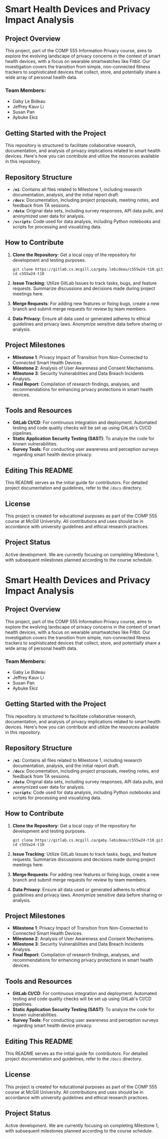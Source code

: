 # Smart Health Devices and Privacy Impact Analysis

## Project Overview

This project, part of the COMP 555 Information Privacy course, aims to explore the evolving landscape of privacy concerns in the context of smart health devices, with a focus on wearable smartwatches like Fitbit. Our investigation covers the transition from simple, non-connected fitness trackers to sophisticated devices that collect, store, and potentially share a wide array of personal health data.

### Team Members:
- Gaby Le Bideau
- Jeffrey Kauv Li
- Susan Pan
- Aybuke Ekiz

## Getting Started with the Project

This repository is structured to facilitate collaborative research, documentation, and analysis of privacy implications related to smart health devices. Here's how you can contribute and utilize the resources available in this repository.

## Repository Structure

- **`/m1`**: Contains all files related to Milestone 1, including research documentation, analysis, and the initial report draft.
- **`/docs`**: Documentation, including project proposals, meeting notes, and feedback from TA sessions.
- **`/data`**: Original data sets, including survey responses, API data pulls, and anonymized user data for analysis.
- **`/scripts`**: Code used for data analysis, including Python notebooks and scripts for processing and visualizing data.

## How to Contribute

1. **Clone the Repository**: Get a local copy of the repository for development and testing purposes.
    ```
    git clone https://gitlab.cs.mcgill.ca/gaby.lebideau/c555w24-t10.git
    cd c555w24-t10
    ```

2. **Issue Tracking**: Utilize GitLab Issues to track tasks, bugs, and feature requests. Summarize discussions and decisions made during project meetings here.

3. **Merge Requests**: For adding new features or fixing bugs, create a new branch and submit merge requests for review by team members.

4. **Data Privacy**: Ensure all data used or generated adheres to ethical guidelines and privacy laws. Anonymize sensitive data before sharing or analysis.

## Project Milestones

- **Milestone 1**: Privacy Impact of Transition from Non-Connected to Connected Smart Health Devices.
- **Milestone 2**: Analysis of User Awareness and Consent Mechanisms.
- **Milestone 3**: Security Vulnerabilities and Data Breach Incidents Analysis.
- **Final Report**: Compilation of research findings, analyses, and recommendations for enhancing privacy protections in smart health devices.

## Tools and Resources

- **GitLab CI/CD**: For continuous integration and deployment. Automated testing and code quality checks will be set up using GitLab's CI/CD pipelines.
- **Static Application Security Testing (SAST)**: To analyze the code for known vulnerabilities.
- **Survey Tools**: For conducting user awareness and perception surveys regarding smart health device privacy.

## Editing This README

This README serves as the initial guide for contributors. For detailed project documentation and guidelines, refer to the `/docs` directory.

## License

This project is created for educational purposes as part of the COMP 555 course at McGill University. All contributions and uses should be in accordance with university guidelines and ethical research practices.

## Project Status

Active development. We are currently focusing on completing Milestone 1, with subsequent milestones planned according to the course schedule.
# Smart Health Devices and Privacy Impact Analysis

## Project Overview

This project, part of the COMP 555 Information Privacy course, aims to explore the evolving landscape of privacy concerns in the context of smart health devices, with a focus on wearable smartwatches like Fitbit. Our investigation covers the transition from simple, non-connected fitness trackers to sophisticated devices that collect, store, and potentially share a wide array of personal health data.

### Team Members:
- Gaby Le Bideau
- Jeffrey Kauv Li
- Susan Pan
- Aybuke Ekiz

## Getting Started with the Project

This repository is structured to facilitate collaborative research, documentation, and analysis of privacy implications related to smart health devices. Here's how you can contribute and utilize the resources available in this repository.

## Repository Structure

- **`/m1`**: Contains all files related to Milestone 1, including research documentation, analysis, and the initial report draft.
- **`/docs`**: Documentation, including project proposals, meeting notes, and feedback from TA sessions.
- **`/data`**: Original data sets, including survey responses, API data pulls, and anonymized user data for analysis.
- **`/scripts`**: Code used for data analysis, including Python notebooks and scripts for processing and visualizing data.

## How to Contribute

1. **Clone the Repository**: Get a local copy of the repository for development and testing purposes.
    ```
    git clone https://gitlab.cs.mcgill.ca/gaby.lebideau/c555w24-t10.git
    cd c555w24-t10
    ```

2. **Issue Tracking**: Utilize GitLab Issues to track tasks, bugs, and feature requests. Summarize discussions and decisions made during project meetings here.

3. **Merge Requests**: For adding new features or fixing bugs, create a new branch and submit merge requests for review by team members.

4. **Data Privacy**: Ensure all data used or generated adheres to ethical guidelines and privacy laws. Anonymize sensitive data before sharing or analysis.

## Project Milestones

- **Milestone 1**: Privacy Impact of Transition from Non-Connected to Connected Smart Health Devices.
- **Milestone 2**: Analysis of User Awareness and Consent Mechanisms.
- **Milestone 3**: Security Vulnerabilities and Data Breach Incidents Analysis.
- **Final Report**: Compilation of research findings, analyses, and recommendations for enhancing privacy protections in smart health devices.

## Tools and Resources

- **GitLab CI/CD**: For continuous integration and deployment. Automated testing and code quality checks will be set up using GitLab's CI/CD pipelines.
- **Static Application Security Testing (SAST)**: To analyze the code for known vulnerabilities.
- **Survey Tools**: For conducting user awareness and perception surveys regarding smart health device privacy.

## Editing This README

This README serves as the initial guide for contributors. For detailed project documentation and guidelines, refer to the `/docs` directory.

## License

This project is created for educational purposes as part of the COMP 555 course at McGill University. All contributions and uses should be in accordance with university guidelines and ethical research practices.

## Project Status

Active development. We are currently focusing on completing Milestone 1, with subsequent milestones planned according to the course schedule.
